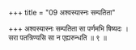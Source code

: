 +++
title = "09 अश्वस्यास्नः सम्पतिता"

+++
अश्वस्यास्नः सम्पतिता सा पर्णमभि षिष्यदः ।  
सरा पतत्रिण्यसि सा न एह्यरुन्धति ॥ ९ ॥